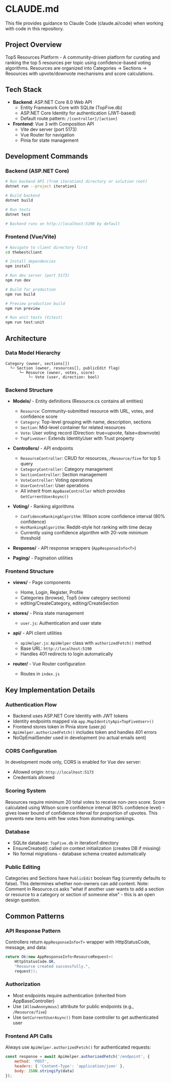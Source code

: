 # CLAUDE.md

This file provides guidance to Claude Code (claude.ai/code) when working with code in this repository.

## Project Overview

Top5 Resources Platform - A community-driven platform for curating and ranking the top 5 resources per topic using confidence-based voting algorithms. Resources are organized into Categories → Sections → Resources with upvote/downvote mechanisms and score calculations.

## Tech Stack

- **Backend**: ASP.NET Core 8.0 Web API
  - Entity Framework Core with SQLite (TopFive.db)
  - ASP.NET Core Identity for authentication (JWT-based)
  - Default route pattern: `/[controller]/[action]`
- **Frontend**: Vue 3 with Composition API
  - Vite dev server (port 5173)
  - Vue Router for navigation
  - Pinia for state management

## Development Commands

### Backend (ASP.NET Core)
```bash
# Run backend API (from iteration1 directory or solution root)
dotnet run --project iteration1

# Build backend
dotnet build

# Run tests
dotnet test

# Backend runs on http://localhost:5190 by default
```

### Frontend (Vue/Vite)
```bash
# Navigate to client directory first
cd thebestclient

# Install dependencies
npm install

# Run dev server (port 5173)
npm run dev

# Build for production
npm run build

# Preview production build
npm run preview

# Run unit tests (Vitest)
npm run test:unit
```

## Architecture

### Data Model Hierarchy
```
Category (owner, sections[])
  └─ Section (owner, resources[], publicEdit flag)
      └─ Resource (owner, votes, score)
          └─ Vote (user, direction: bool)
```

### Backend Structure

- **Models/** - Entity definitions (Resource.cs contains all entities)
  - `Resource`: Community-submitted resource with URL, votes, and confidence score
  - `Category`: Top-level grouping with name, description, sections
  - `Section`: Mid-level container for related resources
  - `Vote`: User voting record (Direction: true=upvote, false=downvote)
  - `TopFiveUser`: Extends IdentityUser with Trust property

- **Controllers/** - API endpoints
  - `ResourceController`: CRUD for resources, `/Resource/five` for top 5 query
  - `CategoryController`: Category management
  - `SectionController`: Section management
  - `VoteController`: Voting operations
  - `UserController`: User operations
  - All inherit from `AppBaseController` which provides `GetCurrentUserAsync()`

- **Voting/** - Ranking algorithms
  - `ConfidenceRankingAlgorithm`: Wilson score confidence interval (80% confidence)
  - `HotRankingAlgorithm`: Reddit-style hot ranking with time decay
  - Currently using confidence algorithm with 20-vote minimum threshold

- **Response/** - API response wrappers (`AppResponseInfo<T>`)
- **Paging/** - Pagination utilities

### Frontend Structure

- **views/** - Page components
  - Home, Login, Register, Profile
  - Categories (browse), Top5 (view category sections)
  - editing/CreateCategory, editing/CreateSection

- **stores/** - Pinia state management
  - `user.js`: Authentication and user state

- **api/** - API client utilities
  - `apiHelper.js`: `ApiHelper` class with `authorizedFetch()` method
  - Base URL: `http://localhost:5190`
  - Handles 401 redirects to login automatically

- **router/** - Vue Router configuration
  - Routes in `index.js`

## Key Implementation Details

### Authentication Flow
- Backend uses ASP.NET Core Identity with JWT tokens
- Identity endpoints mapped via `app.MapIdentityApi<TopFiveUser>()`
- Frontend stores token in Pinia store (user.js)
- `ApiHelper.authorizedFetch()` includes token and handles 401 errors
- NoOpEmailSender used in development (no actual emails sent)

### CORS Configuration
In development mode only, CORS is enabled for Vue dev server:
- Allowed origin: `http://localhost:5173`
- Credentials allowed

### Scoring System
Resources require minimum 20 total votes to receive non-zero score. Score calculated using Wilson score confidence interval (80% confidence level) - gives lower bound of confidence interval for proportion of upvotes. This prevents new items with few votes from dominating rankings.

### Database
- SQLite database: `TopFive.db` in iteration1 directory
- EnsureCreated() called on context initialization (creates DB if missing)
- No formal migrations - database schema created automatically

### Public Editing
Categories and Sections have `PublicEdit` boolean flag (currently defaults to false). This determines whether non-owners can add content. Note: Comment in Resource.cs asks "what if another user wants to add a section or resource to a category or section of someone else" - this is an open design question.

## Common Patterns

### API Response Pattern
Controllers return `AppResponseInfo<T>` wrapper with HttpStatusCode, message, and data:
```csharp
return Ok(new AppResponseInfo<ResourceRequest>(
    HttpStatusCode.OK,
    "Resource created successfully.",
    request));
```

### Authorization
- Most endpoints require authentication (inherited from AppBaseController)
- Use `[AllowAnonymous]` attribute for public endpoints (e.g., `/Resource/five`)
- Use `GetCurrentUserAsync()` from base controller to get authenticated user

### Frontend API Calls
Always use `ApiHelper.authorizedFetch()` for authenticated requests:
```javascript
const response = await ApiHelper.authorizedFetch('/endpoint', {
    method: 'POST',
    headers: { 'Content-Type': 'application/json' },
    body: JSON.stringify(data)
});
```